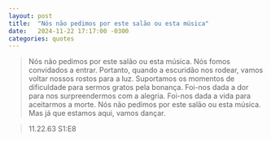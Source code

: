 ```yaml
---
layout: post
title:  "Nós não pedimos por este salão ou esta música"
date:   2024-11-22 17:17:00 -0300
categories: quotes
---
```

>Nós não pedimos por este salão ou esta música. Nós fomos convidados a entrar. Portanto, quando a escuridão nos rodear, vamos voltar nossos rostos para a luz. Suportamos os momentos de dificuldade para sermos gratos pela bonança. Foi-nos dada a dor para nos surpreendermos com a alegria. Foi-nos dada a vida para aceitarmos a morte. Nós não pedimos por este salão ou esta música. Mas já que estamos aqui, vamos dançar.

>11.22.63 S1:E8
